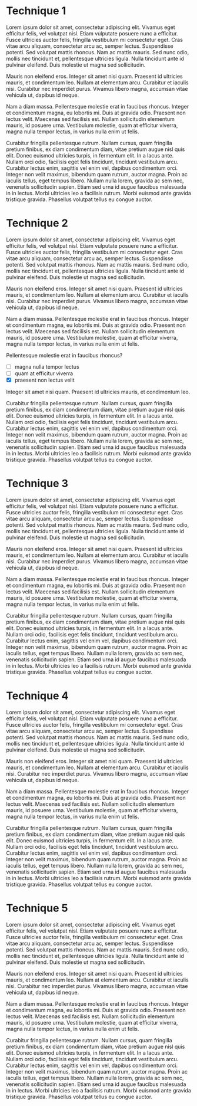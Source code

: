 <!--
{
"name": "testing-techniques",
"version" : "0.1",
"title" : "Testing Techniques",
"description" : "Lorem ipsum dolor sit amet, consectetur adipiscing elit. Vivamus eget efficitur felis, vel volutpat nisl. Etiam vulputate posuere nunc a efficitur.",
"homepage" : "https://www.libertymutual.com/",
"freshnessDate" : 2015-10-20,
"author" : "John Doe",
"license" : "All Rights Reserved."
}
-->

<!-- @section -->

# Technique 1

Lorem ipsum dolor sit amet, consectetur adipiscing elit. Vivamus eget efficitur felis, vel volutpat nisl. Etiam vulputate posuere nunc a efficitur. Fusce ultricies auctor felis, fringilla vestibulum mi consectetur eget. Cras vitae arcu aliquam, consectetur arcu ac, semper lectus. Suspendisse potenti. Sed volutpat mattis rhoncus. Nam ac mattis mauris. Sed nunc odio, mollis nec tincidunt et, pellentesque ultricies ligula. Nulla tincidunt ante id pulvinar eleifend. Duis molestie ut magna sed sollicitudin.

Mauris non eleifend eros. Integer sit amet nisi quam. Praesent id ultricies mauris, et condimentum leo. Nullam at elementum arcu. Curabitur et iaculis nisi. Curabitur nec imperdiet purus. Vivamus libero magna, accumsan vitae vehicula ut, dapibus id neque.

  <!-- @link, "url" : "http://www.associationforsoftwaretesting.org/about//", "text": "Association for Software Testing" -->

Nam a diam massa. Pellentesque molestie erat in faucibus rhoncus. Integer et condimentum magna, eu lobortis mi. Duis at gravida odio. Praesent non lectus velit. Maecenas sed facilisis est. Nullam sollicitudin elementum mauris, id posuere urna. Vestibulum molestie, quam at efficitur viverra, magna nulla tempor lectus, in varius nulla enim ut felis.

<!-- @asset, "contentType": "outlearn/video", "provider": "youtube", "url": "https://www.youtube.com/embed/kpT95Jb3t3U" -->

Curabitur fringilla pellentesque rutrum. Nullam cursus, quam fringilla pretium finibus, ex diam condimentum diam, vitae pretium augue nisl quis elit. Donec euismod ultricies turpis, in fermentum elit. In a lacus ante. Nullam orci odio, facilisis eget felis tincidunt, tincidunt vestibulum arcu. Curabitur lectus enim, sagittis vel enim vel, dapibus condimentum orci. Integer non velit maximus, bibendum quam rutrum, auctor magna. Proin ac iaculis tellus, eget tempus libero. Nullam nulla lorem, gravida ac sem nec, venenatis sollicitudin sapien. Etiam sed urna id augue faucibus malesuada in in lectus. Morbi ultricies leo a facilisis rutrum. Morbi euismod ante gravida tristique gravida. Phasellus volutpat tellus eu congue auctor.

<!-- @task, "text" : "Lorem ipsum dolor sit amet, consectetur adipiscing elit."-->


<!-- @section -->

# Technique 2

Lorem ipsum dolor sit amet, consectetur adipiscing elit. Vivamus eget efficitur felis, vel volutpat nisl. Etiam vulputate posuere nunc a efficitur. Fusce ultricies auctor felis, fringilla vestibulum mi consectetur eget. Cras vitae arcu aliquam, consectetur arcu ac, semper lectus. Suspendisse potenti. Sed volutpat mattis rhoncus. Nam ac mattis mauris. Sed nunc odio, mollis nec tincidunt et, pellentesque ultricies ligula. Nulla tincidunt ante id pulvinar eleifend. Duis molestie ut magna sed sollicitudin.

<!-- @task, "hasDeliverable" : true, "text" : "Sed volutpat mattis rhoncus. Nam ac mattis mauris." -->


Mauris non eleifend eros. Integer sit amet nisi quam. Praesent id ultricies mauris, et condimentum leo. Nullam at elementum arcu. Curabitur et iaculis nisi. Curabitur nec imperdiet purus. Vivamus libero magna, accumsan vitae vehicula ut, dapibus id neque.

Nam a diam massa. Pellentesque molestie erat in faucibus rhoncus. Integer et condimentum magna, eu lobortis mi. Duis at gravida odio. Praesent non lectus velit. Maecenas sed facilisis est. Nullam sollicitudin elementum mauris, id posuere urna. Vestibulum molestie, quam at efficitur viverra, magna nulla tempor lectus, in varius nulla enim ut felis.

<!-- @multipleChoice -->

Pellentesque molestie erat in faucibus rhoncus?

- [ ] magna nulla tempor lectus
- [ ] quam at efficitur viverra
- [X] praesent non lectus velit

Integer sit amet nisi quam. Praesent id ultricies mauris, et condimentum leo.

<!-- @end -->

Curabitur fringilla pellentesque rutrum. Nullam cursus, quam fringilla pretium finibus, ex diam condimentum diam, vitae pretium augue nisl quis elit. Donec euismod ultricies turpis, in fermentum elit. In a lacus ante. Nullam orci odio, facilisis eget felis tincidunt, tincidunt vestibulum arcu. Curabitur lectus enim, sagittis vel enim vel, dapibus condimentum orci. Integer non velit maximus, bibendum quam rutrum, auctor magna. Proin ac iaculis tellus, eget tempus libero. Nullam nulla lorem, gravida ac sem nec, venenatis sollicitudin sapien. Etiam sed urna id augue faucibus malesuada in in lectus. Morbi ultricies leo a facilisis rutrum. Morbi euismod ante gravida tristique gravida. Phasellus volutpat tellus eu congue auctor.

<!-- @task, "text" : "Vivamus eget efficitur felis, vel volutpat nisl."-->

<!-- @section -->

# Technique 3

Lorem ipsum dolor sit amet, consectetur adipiscing elit. Vivamus eget efficitur felis, vel volutpat nisl. Etiam vulputate posuere nunc a efficitur. Fusce ultricies auctor felis, fringilla vestibulum mi consectetur eget. Cras vitae arcu aliquam, consectetur arcu ac, semper lectus. Suspendisse potenti. Sed volutpat mattis rhoncus. Nam ac mattis mauris. Sed nunc odio, mollis nec tincidunt et, pellentesque ultricies ligula. Nulla tincidunt ante id pulvinar eleifend. Duis molestie ut magna sed sollicitudin.

Mauris non eleifend eros. Integer sit amet nisi quam. Praesent id ultricies mauris, et condimentum leo. Nullam at elementum arcu. Curabitur et iaculis nisi. Curabitur nec imperdiet purus. Vivamus libero magna, accumsan vitae vehicula ut, dapibus id neque.

Nam a diam massa. Pellentesque molestie erat in faucibus rhoncus. Integer et condimentum magna, eu lobortis mi. Duis at gravida odio. Praesent non lectus velit. Maecenas sed facilisis est. Nullam sollicitudin elementum mauris, id posuere urna. Vestibulum molestie, quam at efficitur viverra, magna nulla tempor lectus, in varius nulla enim ut felis.

Curabitur fringilla pellentesque rutrum. Nullam cursus, quam fringilla pretium finibus, ex diam condimentum diam, vitae pretium augue nisl quis elit. Donec euismod ultricies turpis, in fermentum elit. In a lacus ante. Nullam orci odio, facilisis eget felis tincidunt, tincidunt vestibulum arcu. Curabitur lectus enim, sagittis vel enim vel, dapibus condimentum orci. Integer non velit maximus, bibendum quam rutrum, auctor magna. Proin ac iaculis tellus, eget tempus libero. Nullam nulla lorem, gravida ac sem nec, venenatis sollicitudin sapien. Etiam sed urna id augue faucibus malesuada in in lectus. Morbi ultricies leo a facilisis rutrum. Morbi euismod ante gravida tristique gravida. Phasellus volutpat tellus eu congue auctor.

<!-- @task, "text" : "Proin ac iaculis tellus, eget tempus libero."-->

<!-- @section -->

# Technique 4

Lorem ipsum dolor sit amet, consectetur adipiscing elit. Vivamus eget efficitur felis, vel volutpat nisl. Etiam vulputate posuere nunc a efficitur. Fusce ultricies auctor felis, fringilla vestibulum mi consectetur eget. Cras vitae arcu aliquam, consectetur arcu ac, semper lectus. Suspendisse potenti. Sed volutpat mattis rhoncus. Nam ac mattis mauris. Sed nunc odio, mollis nec tincidunt et, pellentesque ultricies ligula. Nulla tincidunt ante id pulvinar eleifend. Duis molestie ut magna sed sollicitudin.

<!-- @task, "text" : "Curabitur lectus enim, sagittis vel enim vel, dapibus condimentum orci."-->

Mauris non eleifend eros. Integer sit amet nisi quam. Praesent id ultricies mauris, et condimentum leo. Nullam at elementum arcu. Curabitur et iaculis nisi. Curabitur nec imperdiet purus. Vivamus libero magna, accumsan vitae vehicula ut, dapibus id neque.

Nam a diam massa. Pellentesque molestie erat in faucibus rhoncus. Integer et condimentum magna, eu lobortis mi. Duis at gravida odio. Praesent non lectus velit. Maecenas sed facilisis est. Nullam sollicitudin elementum mauris, id posuere urna. Vestibulum molestie, quam at efficitur viverra, magna nulla tempor lectus, in varius nulla enim ut felis.

Curabitur fringilla pellentesque rutrum. Nullam cursus, quam fringilla pretium finibus, ex diam condimentum diam, vitae pretium augue nisl quis elit. Donec euismod ultricies turpis, in fermentum elit. In a lacus ante. Nullam orci odio, facilisis eget felis tincidunt, tincidunt vestibulum arcu. Curabitur lectus enim, sagittis vel enim vel, dapibus condimentum orci. Integer non velit maximus, bibendum quam rutrum, auctor magna. Proin ac iaculis tellus, eget tempus libero. Nullam nulla lorem, gravida ac sem nec, venenatis sollicitudin sapien. Etiam sed urna id augue faucibus malesuada in in lectus. Morbi ultricies leo a facilisis rutrum. Morbi euismod ante gravida tristique gravida. Phasellus volutpat tellus eu congue auctor.

<!-- @task, "text" : "Nullam orci odio, facilisis eget felis tincidunt, tincidunt vestibulum arcu."-->

<!-- @section -->

# Technique 5

Lorem ipsum dolor sit amet, consectetur adipiscing elit. Vivamus eget efficitur felis, vel volutpat nisl. Etiam vulputate posuere nunc a efficitur. Fusce ultricies auctor felis, fringilla vestibulum mi consectetur eget. Cras vitae arcu aliquam, consectetur arcu ac, semper lectus. Suspendisse potenti. Sed volutpat mattis rhoncus. Nam ac mattis mauris. Sed nunc odio, mollis nec tincidunt et, pellentesque ultricies ligula. Nulla tincidunt ante id pulvinar eleifend. Duis molestie ut magna sed sollicitudin.

Mauris non eleifend eros. Integer sit amet nisi quam. Praesent id ultricies mauris, et condimentum leo. Nullam at elementum arcu. Curabitur et iaculis nisi. Curabitur nec imperdiet purus. Vivamus libero magna, accumsan vitae vehicula ut, dapibus id neque.

Nam a diam massa. Pellentesque molestie erat in faucibus rhoncus. Integer et condimentum magna, eu lobortis mi. Duis at gravida odio. Praesent non lectus velit. Maecenas sed facilisis est. Nullam sollicitudin elementum mauris, id posuere urna. Vestibulum molestie, quam at efficitur viverra, magna nulla tempor lectus, in varius nulla enim ut felis.

Curabitur fringilla pellentesque rutrum. Nullam cursus, quam fringilla pretium finibus, ex diam condimentum diam, vitae pretium augue nisl quis elit. Donec euismod ultricies turpis, in fermentum elit. In a lacus ante. Nullam orci odio, facilisis eget felis tincidunt, tincidunt vestibulum arcu. Curabitur lectus enim, sagittis vel enim vel, dapibus condimentum orci. Integer non velit maximus, bibendum quam rutrum, auctor magna. Proin ac iaculis tellus, eget tempus libero. Nullam nulla lorem, gravida ac sem nec, venenatis sollicitudin sapien. Etiam sed urna id augue faucibus malesuada in in lectus. Morbi ultricies leo a facilisis rutrum. Morbi euismod ante gravida tristique gravida. Phasellus volutpat tellus eu congue auctor.

<!-- @task, "text" : "Etiam vulputate posuere nunc a efficitur."-->

